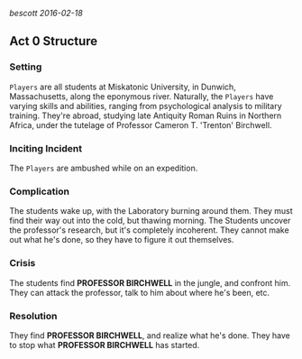 
*bescott 2016-02-18*


Act 0 Structure
---------------

### Setting ###

`Players` are all students at Miskatonic University,
in Dunwich, Massachusetts, along the eponymous river.
Naturally, the `Players` have varying skills and abilities,
ranging from psychological analysis to military training.
They're abroad, studying late Antiquity Roman Ruins in Northern Africa,
under the tutelage of Professor Cameron T. 'Trenton' Birchwell.


### Inciting Incident ###

The `Players` are ambushed while on an expedition.


### Complication ###

The students wake up, with the Laboratory burning around them.
They must find their way out into the cold, but thawing morning.
The Students uncover the professor's research, but it's completely incoherent.
They cannot make out what he's done, so they have to figure it out themselves.


### Crisis ###

The students find **PROFESSOR BIRCHWELL** in the jungle, and confront him.
They can attack the professor, talk to him about where he's been, etc.


### Resolution ###

They find **PROFESSOR BIRCHWELL**, and realize what he's done.
They have to stop what **PROFESSOR BIRCHWELL** has started.



